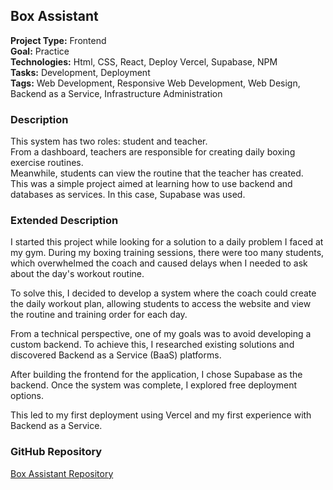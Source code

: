 ## Box Assistant

**Project Type:** Frontend  
**Goal:** Practice  
**Technologies:** Html, CSS, React, Deploy Vercel, Supabase, NPM  
**Tasks:** Development, Deployment  
**Tags:** Web Development, Responsive Web Development, Web Design, Backend as a Service, Infrastructure Administration  

### Description
This system has two roles: student and teacher.  
From a dashboard, teachers are responsible for creating daily boxing exercise routines.  
Meanwhile, students can view the routine that the teacher has created.  
This was a simple project aimed at learning how to use backend and databases as services. In this case, Supabase was used.

### Extended Description
I started this project while looking for a solution to a daily problem I faced at my gym. During my boxing training sessions, there were too many students, which overwhelmed the coach and caused delays when I needed to ask about the day's workout routine.

To solve this, I decided to develop a system where the coach could create the daily workout plan, allowing students to access the website and view the routine and training order for each day.

From a technical perspective, one of my goals was to avoid developing a custom backend. To achieve this, I researched existing solutions and discovered Backend as a Service (BaaS) platforms.

After building the frontend for the application, I chose Supabase as the backend. Once the system was complete, I explored free deployment options.

This led to my first deployment using Vercel and my first experience with Backend as a Service.

### GitHub Repository
[Box Assistant Repository](https://github.com/fvigliarolo/box-assistant)

